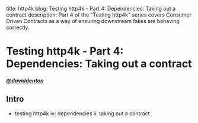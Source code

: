 title: http4k blog: Testing http4k - Part 4: Dependencies: Taking out a contract
description: Part 4 of the "Testing http4k" series covers Consumer Driven Contracts as a way of ensuring 
downstream fakes are behaving correctly.

# Testing http4k - Part 4: Dependencies: Taking out a contract

##### [@daviddenton][github] 

## Intro
- testing http4k iv: dependencies ii: taking out a contract

[github]: http://github.com/daviddenton
[http4k]: https://http4k.org
